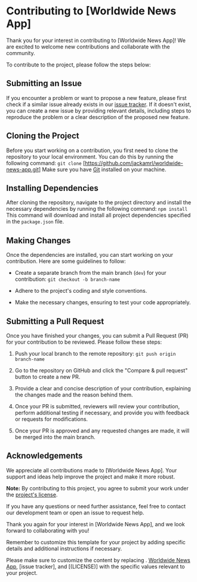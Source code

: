 # Contributing to [Worldwide News App]

Thank you for your interest in contributing to [Worldwide News App]! We are excited to welcome new contributions and collaborate with the community.

To contribute to the project, please follow the steps below:

## Submitting an Issue

If you encounter a problem or want to propose a new feature, please first check if a similar issue already exists in our [issue tracker](https://github.com/jackamrl/worldwide-news-app/issues). If it doesn't exist, you can create a new issue by providing relevant details, including steps to reproduce the problem or a clear description of the proposed new feature.

## Cloning the Project

Before you start working on a contribution, you first need to clone the repository to your local environment. You can do this by running the following command: `git clone` [https://github.com/jackamrl/worldwide-news-app.git]
Make sure you have [Git](https://git-scm.com/) installed on your machine.

## Installing Dependencies

After cloning the repository, navigate to the project directory and install the necessary dependencies by running the following command: `npm install`
This command will download and install all project dependencies specified in the `package.json` file.

## Making Changes

Once the dependencies are installed, you can start working on your contribution. Here are some guidelines to follow:

- Create a separate branch from the main branch (`dev`) for your contribution: `git checkout -b branch-name`

- Adhere to the project's coding and style conventions.

- Make the necessary changes, ensuring to test your code appropriately.

## Submitting a Pull Request

Once you have finished your changes, you can submit a Pull Request (PR) for your contribution to be reviewed. Please follow these steps:

1. Push your local branch to the remote repository: `git push origin branch-name`

2. Go to the repository on GitHub and click the "Compare & pull request" button to create a new PR.

3. Provide a clear and concise description of your contribution, explaining the changes made and the reason behind them.

4. Once your PR is submitted, reviewers will review your contribution, perform additional testing if necessary, and provide you with feedback or requests for modifications.

5. Once your PR is approved and any requested changes are made, it will be merged into the main branch.

## Acknowledgements

We appreciate all contributions made to [Worldwide News App]. Your support and ideas help improve the project and make it more robust.

**Note:** By contributing to this project, you agree to submit your work under the [project's license](LICENSE).

If you have any questions or need further assistance, feel free to contact our development team or open an issue to request help.

Thank you again for your interest in [Worldwide News App], and we look forward to collaborating with you!

Remember to customize this template for your project by adding specific details and additional instructions if necessary.

Please make sure to customize the content by replacing . [Worldwide News App](https://github.com/jackamrl/worldwide-news-app.git), [issue tracker], and [(LICENSE)] with the specific values relevant to your project.
